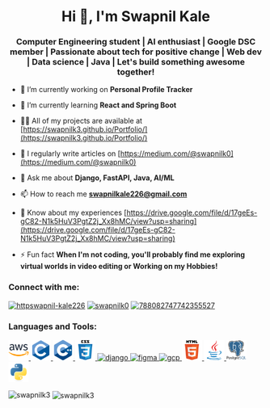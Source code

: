 <h1 align="center">Hi 👋, I'm Swapnil Kale</h1>
<h3 align="center">Computer Engineering student | AI enthusiast | Google DSC member | Passionate about tech for positive change | Web dev | Data science | Java | Let's build something awesome together!</h3>

- 🔭 I’m currently working on **Personal Profile Tracker**

- 🌱 I’m currently learning **React and Spring Boot**

- 👨‍💻 All of my projects are available at [https://swapnilk3.github.io/Portfolio/](https://swapnilk3.github.io/Portfolio/)

- 📝 I regularly write articles on [https://medium.com/@swapnilk0](https://medium.com/@swapnilk0)

- 💬 Ask me about **Django, FastAPI, Java, AI/ML**

- 📫 How to reach me **swapnilkale226@gmail.com**

- 📄 Know about my experiences [https://drive.google.com/file/d/17geEs-gC82-N1k5HuV3PgtZ2j_Xx8hMC/view?usp=sharing](https://drive.google.com/file/d/17geEs-gC82-N1k5HuV3PgtZ2j_Xx8hMC/view?usp=sharing)

- ⚡ Fun fact **When I'm not coding, you'll probably find me exploring virtual worlds in video editing or Working on my Hobbies!**

<h3 align="left">Connect with me:</h3>
<p align="left">
<a href="https://linkedin.com/in/httpswapnil-kale226" target="blank"><img align="center" src="https://raw.githubusercontent.com/rahuldkjain/github-profile-readme-generator/master/src/images/icons/Social/linked-in-alt.svg" alt="httpswapnil-kale226" height="30" width="40" /></a>
<a href="https://medium.com/swapnilk0" target="blank"><img align="center" src="https://raw.githubusercontent.com/rahuldkjain/github-profile-readme-generator/master/src/images/icons/Social/medium.svg" alt="swapnilk0" height="30" width="40" /></a>
<a href="https://discord.gg/788082747742355527" target="blank"><img align="center" src="https://raw.githubusercontent.com/rahuldkjain/github-profile-readme-generator/master/src/images/icons/Social/discord.svg" alt="788082747742355527" height="30" width="40" /></a>
</p>

<h3 align="left">Languages and Tools:</h3>
<p align="left"> <a href="https://aws.amazon.com" target="_blank" rel="noreferrer"> <img src="https://raw.githubusercontent.com/devicons/devicon/master/icons/amazonwebservices/amazonwebservices-original-wordmark.svg" alt="aws" width="40" height="40"/> </a> <a href="https://www.cprogramming.com/" target="_blank" rel="noreferrer"> <img src="https://raw.githubusercontent.com/devicons/devicon/master/icons/c/c-original.svg" alt="c" width="40" height="40"/> </a> <a href="https://www.w3schools.com/cpp/" target="_blank" rel="noreferrer"> <img src="https://raw.githubusercontent.com/devicons/devicon/master/icons/cplusplus/cplusplus-original.svg" alt="cplusplus" width="40" height="40"/> </a> <a href="https://www.w3schools.com/css/" target="_blank" rel="noreferrer"> <img src="https://raw.githubusercontent.com/devicons/devicon/master/icons/css3/css3-original-wordmark.svg" alt="css3" width="40" height="40"/> </a> <a href="https://www.djangoproject.com/" target="_blank" rel="noreferrer"> <img src="https://cdn.worldvectorlogo.com/logos/django.svg" alt="django" width="40" height="40"/> </a> <a href="https://www.figma.com/" target="_blank" rel="noreferrer"> <img src="https://www.vectorlogo.zone/logos/figma/figma-icon.svg" alt="figma" width="40" height="40"/> </a> <a href="https://cloud.google.com" target="_blank" rel="noreferrer"> <img src="https://www.vectorlogo.zone/logos/google_cloud/google_cloud-icon.svg" alt="gcp" width="40" height="40"/> </a> <a href="https://www.w3.org/html/" target="_blank" rel="noreferrer"> <img src="https://raw.githubusercontent.com/devicons/devicon/master/icons/html5/html5-original-wordmark.svg" alt="html5" width="40" height="40"/> </a> <a href="https://www.java.com" target="_blank" rel="noreferrer"> <img src="https://raw.githubusercontent.com/devicons/devicon/master/icons/java/java-original.svg" alt="java" width="40" height="40"/> </a> <a href="https://www.postgresql.org" target="_blank" rel="noreferrer"> <img src="https://raw.githubusercontent.com/devicons/devicon/master/icons/postgresql/postgresql-original-wordmark.svg" alt="postgresql" width="40" height="40"/> </a> <a href="https://www.python.org" target="_blank" rel="noreferrer"> <img src="https://raw.githubusercontent.com/devicons/devicon/master/icons/python/python-original.svg" alt="python" width="40" height="40"/> </a> </p>

<p><img align="left" src="https://github-readme-stats.vercel.app/api/top-langs?username=swapnilk3&show_icons=true&locale=en&layout=compact" alt="swapnilk3" /></p>

<p>&nbsp;<img align="center" src="https://github-readme-stats.vercel.app/api?username=swapnilk3&show_icons=true&locale=en" alt="swapnilk3" /></p>
